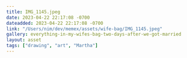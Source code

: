 ```yaml
---
title: IMG_1145.jpeg
date: 2023-04-22 22:17:08 -0700
dateadded: 2023-04-22 22:17:08 -0700
link: "/Users/nim/dev/memex/assets/wife-bag/IMG_1145.jpeg"
gallery: everything-in-my-wifes-bag-two-days-after-we-got-married
layout: asset
tags: ["drawing", "art", "Martha"]
--- 
```


